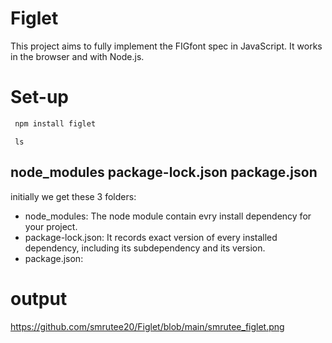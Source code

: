 # Figlet
This project aims to fully implement the FIGfont spec in JavaScript. It works in the browser and with Node.js.

# Set-up

```bash
 npm install figlet
```

```
 ls
```
## node_modules  package-lock.json  package.json

initially we get these 3 folders:<br>

- node_modules: The node module contain evry install dependency for your project.<br>
- package-lock.json: It records exact version of every installed dependency, including its subdependency and its version.<br>
- package.json: <br>

# output
https://github.com/smrutee20/Figlet/blob/main/smrutee_figlet.png



